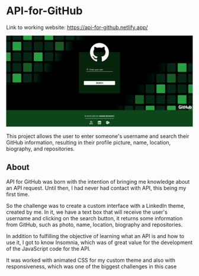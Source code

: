 # API-for-GitHub
Link to working website: https://api-for-github.netlify.app/

<p align="center">
    <img src="assets/images/Project/photo.png">
</p>

This project allows the user to enter someone's username and search their GitHub information, resulting in their profile picture, name, location, biography, and repositories.

## About
API for GitHub was born with the intention of bringing me knowledge about an API request. Until then, I had never had contact with API, this being my first time.

So the challenge was to create a custom interface with a LinkedIn theme, created by me. In it, we have a text box that will receive the user's username and clicking on the search button, it returns some information from GitHub, such as photo, name, location, biography and repositories.

In addition to fulfilling the objective of learning what an API is and how to use it, I got to know Insomnia, which was of great value for the development of the JavaScript code for the API.

It was worked with animated CSS for my custom theme and also with responsiveness, which was one of the biggest challenges in this case
